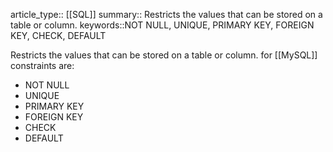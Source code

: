 article_type:: [[SQL]]
summary:: Restricts the values that can be stored on a table or column. 
keywords::NOT NULL, UNIQUE, PRIMARY KEY, FOREIGN KEY, CHECK, DEFAULT

Restricts the values that can be stored on a table or column. 
for [[MySQL]] constraints are:
* NOT NULL
* UNIQUE
* PRIMARY KEY
* FOREIGN KEY
* CHECK
* DEFAULT